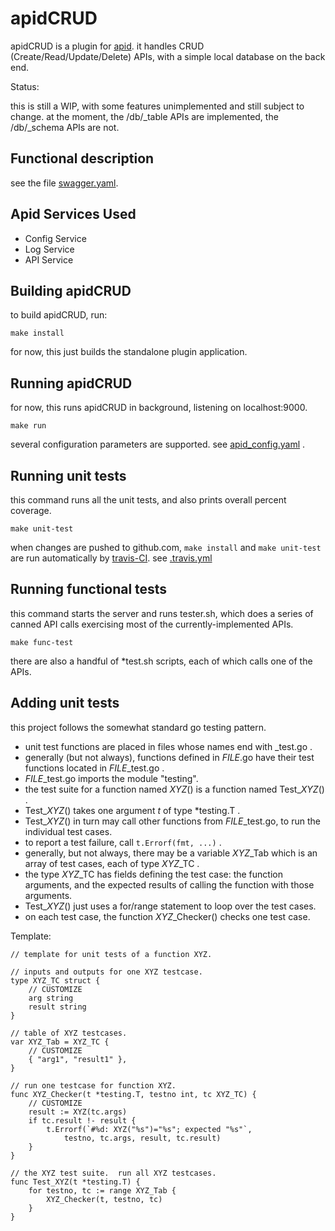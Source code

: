# apidCRUD

apidCRUD is a plugin for 
[apid](http://github.com/30x/apid).
it handles CRUD (Create/Read/Update/Delete) APIs,
with a simple local database on the back end.

Status:

this is still a WIP,
with some features unimplemented and still subject to change.
at the moment, the /db/_table APIs are implemented,
the /db/_schema APIs are not.

## Functional description

see the file [swagger.yaml](swagger.yaml).

## Apid Services Used

* Config Service
* Log Service
* API Service

## Building apidCRUD

to build apidCRUD, run:
```
make install
```

for now, this just builds the standalone plugin application.

## Running apidCRUD
 
for now, this runs apidCRUD in background, listening on localhost:9000.
```
make run
```

several configuration parameters are supported.
see [apid_config.yaml](./apid_config.yaml) .

## Running unit tests
 
this command runs all the unit tests, and also prints overall percent coverage.
```
make unit-test
```

when changes are pushed to github.com,
`make install` and `make unit-test` are run automatically by
[travis-CI](https://travis-ci.org/getting_started).
see [.travis.yml](.travis.yml)

## Running functional tests

this command starts the server and runs tester.sh, which does a series of canned API calls exercising most of the currently-implemented APIs.
```
make func-test
```

there are also a handful of \*test.sh scripts,
each of which calls one of the APIs.

## Adding unit tests

this project follows the somewhat standard go testing pattern.

   * unit test functions are placed in files whose names end with _test.go .
   * generally (but not always), functions defined in *FILE*.go have their test functions located in *FILE*_test.go .
   * *FILE*_test.go imports the module "testing".
   * the test suite for a function named *XYZ*() is a function named Test_*XYZ*() .
   * Test_*XYZ*() takes one argument *t* of type \*testing.T .
   * Test_*XYZ*() in turn may call other functions from *FILE*_test.go, to run the individual test cases.
   * to report a test failure, call `t.Errorf(fmt, ...)` .
   * generally, but not always, there may be a variable *XYZ*\_Tab which is an array of test cases, each of type *XYZ*\_TC .
   * the type *XYZ*\_TC has fields defining the test case: the function arguments, and the expected results of calling the function with those arguments.
   * Test_*XYZ*() just uses a for/range statement to loop over the test cases.
   * on each test case, the function *XYZ*_Checker() checks one test case.

Template:
```
// template for unit tests of a function XYZ.

// inputs and outputs for one XYZ testcase.
type XYZ_TC struct {
	// CUSTOMIZE
	arg string
	result string
}

// table of XYZ testcases.
var XYZ_Tab = XYZ_TC {
	// CUSTOMIZE
	{ "arg1", "result1" },
}

// run one testcase for function XYZ.
func XYZ_Checker(t *testing.T, testno int, tc XYZ_TC) {
	// CUSTOMIZE
	result := XYZ(tc.args)
	if tc.result !- result {
		t.Errorf(`#%d: XYZ("%s")="%s"; expected "%s"`,
			testno, tc.args, result, tc.result)
	}
}

// the XYZ test suite.  run all XYZ testcases.
func Test_XYZ(t *testing.T) {
	for testno, tc := range XYZ_Tab {
		XYZ_Checker(t, testno, tc)
	}
}
```
